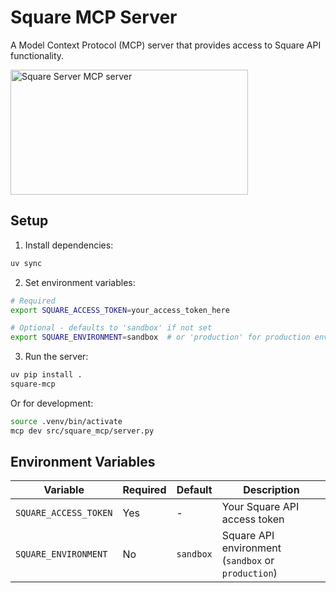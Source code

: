 # Square MCP Server

A Model Context Protocol (MCP) server that provides access to Square API functionality.

<a href="https://glama.ai/mcp/servers/xumoqtcs57">
  <img width="380" height="200" src="https://glama.ai/mcp/servers/xumoqtcs57/badge" alt="Square Server MCP server" />
</a>

## Setup

1. Install dependencies:
```bash
uv sync
```

2. Set environment variables:
```bash
# Required
export SQUARE_ACCESS_TOKEN=your_access_token_here

# Optional - defaults to 'sandbox' if not set
export SQUARE_ENVIRONMENT=sandbox  # or 'production' for production environment
```

3. Run the server:
```bash
uv pip install .
square-mcp
```

Or for development:
```bash
source .venv/bin/activate
mcp dev src/square_mcp/server.py
```

## Environment Variables

| Variable | Required | Default | Description |
|----------|----------|---------|-------------|
| `SQUARE_ACCESS_TOKEN` | Yes | - | Your Square API access token |
| `SQUARE_ENVIRONMENT` | No | `sandbox` | Square API environment (`sandbox` or `production`) |